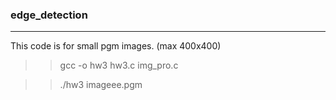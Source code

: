 ### edge_detection


----------------------------------------------------
This code is for small pgm images. (max 400x400)


>> gcc -o hw3 hw3.c img_pro.c

>> ./hw3 imageee.pgm
